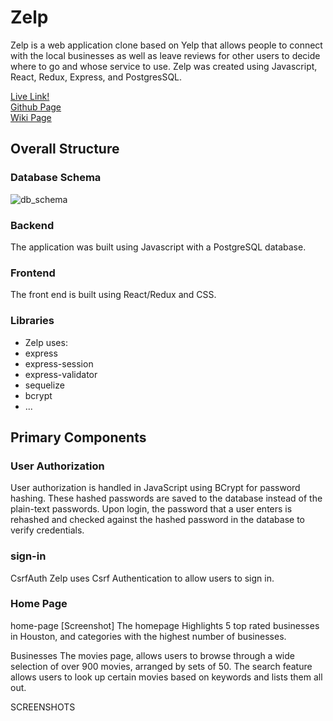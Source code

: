 # Zelp

Zelp is a web application clone based on Yelp that allows people to connect with the local businesses as well as leave reviews for other users to decide where to go and whose service to use. Zelp was created using Javascript, React, Redux, Express, and PostgresSQL.

[Live Link!](https://zelp-app.herokuapp.com/) <br>
[Github Page](https://github.com/nasanov/zelp/) <br>
[Wiki Page](https://github.com/nasanov/zelp/wiki)

## Overall Structure
### Database Schema
![db_schema](https://github.com/nasanov/authenticate-me/blob/main/planning/db/db_image-v2.png)

### Backend
The application was built using Javascript with a PostgreSQL database.

### Frontend
The front end is built using React/Redux and CSS.

### Libraries
- Zelp uses:
- express
- express-session
- express-validator
- sequelize
- bcrypt
- ...



## Primary Components
### User Authorization
User authorization is handled in JavaScript using BCrypt for password hashing. These hashed passwords are saved to the database instead of the plain-text passwords. Upon login, the password that a user enters is rehashed and checked against the hashed password in the database to verify credentials.

### sign-in

CsrfAuth
Zelp uses Csrf Authentication to allow users to sign in.

### Home Page
home-page
[Screenshot] The homepage Highlights 5 top rated businesses in Houston, and categories with the highest number of businesses.

Businesses
The movies page, allows users to browse through a wide selection of over 900 movies, arranged by sets of 50. The search feature allows users to look up certain movies based on keywords and lists them all out.

SCREENSHOTS
